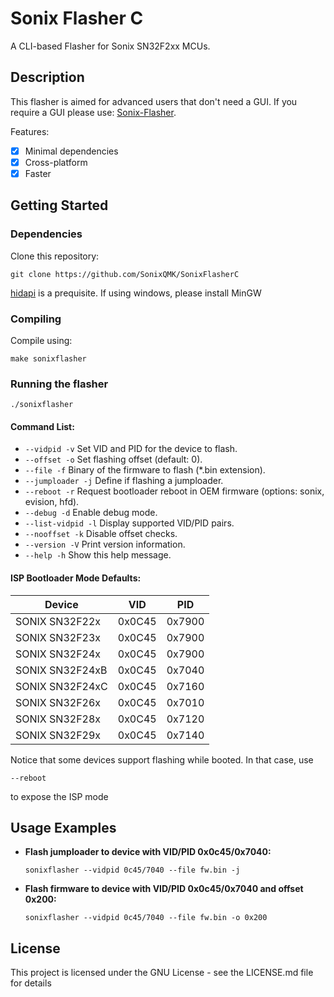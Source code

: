 # Sonix Flasher C

A CLI-based Flasher for Sonix SN32F2xx MCUs.

## Description

This flasher is aimed for advanced users that don't need a GUI. If you require a GUI please use: [Sonix-Flasher](https://github.com/SonixQMK/sonix-flasher).

Features:

- [x] Minimal dependencies
- [x] Cross-platform
- [x] Faster

## Getting Started

### Dependencies

Clone this repository:
```
git clone https://github.com/SonixQMK/SonixFlasherC
```

[hidapi](https://github.com/libusb/hidapi) is a prequisite.
If using windows, please install MinGW

### Compiling

Compile using:

```
make sonixflasher
```


### Running the flasher

```
./sonixflasher
```

#### Command List:

- `--vidpid -v`      Set VID and PID for the device to flash.
- `--offset -o`      Set flashing offset (default: 0).
- `--file -f`        Binary of the firmware to flash (*.bin extension).
- `--jumploader -j`  Define if flashing a jumploader.
- `--reboot -r`      Request bootloader reboot in OEM firmware (options: sonix, evision, hfd).
- `--debug -d`       Enable debug mode.
- `--list-vidpid -l` Display supported VID/PID pairs.
- `--nooffset -k`    Disable offset checks.
- `--version -V`     Print version information.
- `--help -h`        Show this help message.

#### ISP Bootloader Mode Defaults:

|      Device     |   VID  |   PID  |
|-----------------|--------|--------|
| SONIX SN32F22x  | 0x0C45 | 0x7900 |
| SONIX SN32F23x  | 0x0C45 | 0x7900 |
| SONIX SN32F24x  | 0x0C45 | 0x7900 |
| SONIX SN32F24xB | 0x0C45 | 0x7040 |
| SONIX SN32F24xC | 0x0C45 | 0x7160 |
| SONIX SN32F26x  | 0x0C45 | 0x7010 |
| SONIX SN32F28x  | 0x0C45 | 0x7120 |
| SONIX SN32F29x  | 0x0C45 | 0x7140 |

Notice that some devices support flashing while booted. In that case, use
```
--reboot
```
to expose the ISP mode

## Usage Examples

- **Flash jumploader to device with VID/PID 0x0c45/0x7040:**

  ```
  sonixflasher --vidpid 0c45/7040 --file fw.bin -j
  ```
- **Flash firmware to device with VID/PID 0x0c45/0x7040 and offset 0x200:**

  ```
  sonixflasher --vidpid 0c45/7040 --file fw.bin -o 0x200
  ```

## License

This project is licensed under the GNU License - see the LICENSE.md file for details
